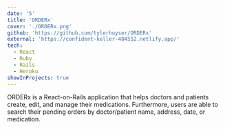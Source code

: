 ```yaml
---
date: '5'
title: 'ORDERx'
cover: './ORDERx.png'
github: 'https://github.com/tylerhuyser/ORDERx'
external: 'https://confident-keller-484552.netlify.app/'
tech:
  - React
  - Ruby
  - Rails
  - Heroku
showInProjects: true
---
```


ORDERx is a React-on-Rails application that helps doctors and patients create, edit, and manage their medications. Furthermore, users are able to search their pending orders by doctor/patient name, address, date, or medication.
